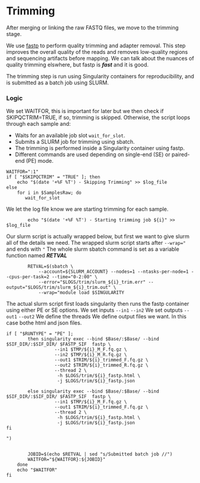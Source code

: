 # Trimming
After merging or linking the raw FASTQ files, we move to the trimming stage.

We use [fastp](https://github.com/OpenGene/fastp) to perform quality trimming and adapter removal.
This step improves the overall quality of the reads and removes low-quality regions and sequencing artifacts before mapping.
We can talk about the nuances of quality trimming elswhere, but fastp is ***fast*** and it is good.

The trimming step is run using Singularity containers for reproducibility, and is submitted as a batch job using SLURM.

### Logic
We set WAITFOR, this is important for later but we then check if SKIPQCTRIM=TRUE, if so, trimming is skipped.
Otherwise, the script loops through each sample and:
 + Waits for an available job slot `wait_for_slot`.
 + Submits a SLURM job for trimming using sbatch.
 + The trimming is performed inside a Singularity container using fastp.
 + Different commands are used depending on single-end (SE) or paired-end (PE) mode.
```
WAITFOR=":1"
if [ "$SKIPQCTRIM" = "TRUE" ]; then
    echo "$(date '+%F %T') - Skipping Trimming" >> $log_file
else
    for i in $SamplesRaw; do
       wait_for_slot
```
We  let the log file know we are starting trimming for each sample.
```
        echo "$(date '+%F %T') - Starting trimming job ${i}" >> $log_file
```
Our slurm script is actually wrapped below, but first we want to give slurm all of the details we need.
The wrapped slurm script starts after `--wrap="` and ends with `"`
The whole slurm sbatch command is set as a variable function named ***RETVAL***
```
        RETVAL=$(sbatch \
            --account=${SLURM_ACCOUNT} --nodes=1 --ntasks-per-node=1 --cpus-per-task=2 --time="0-2:00" \
            --error="$LOGS/trim/slurm_${i}_trim.err" --output="$LOGS/trim/slurm_${i}_trim.out" \
            --wrap="module load $SINGULARITY
```
The actual slurm script first loads singularity then runs the fastp container using either PE or SE options.
We set inputs `--in1` `--in2`
We set outputs `--out1` `--out2`
We define the threads
We define output files we want. In this case bothe html and json files.
```
if [ "$RUNTYPE" = "PE" ];
        then singularity exec --bind $Base/:$Base/ --bind $SIF_DIR/:$SIF_DIR/ $FASTP_SIF  fastp \
                  --in1 $TMP/${i}_M_F.fq.gz \
                  --in2 $TMP/${i}_M_R.fq.gz \
                  --out1 $TRIM/${i}_trimmed_F.fq.gz \
                  --out2 $TRIM/${i}_trimmed_R.fq.gz \
                  --thread 2 \
                   -h $LOGS/trim/${i}_fastp.html \
                   -j $LOGS/trim/${i}_fastp.json

        else singularity exec --bind $Base/:$Base/ --bind $SIF_DIR/:$SIF_DIR/ $FASTP_SIF  fastp \
                  --in1 $TMP/${i}_M_F.fq.gz \
                  --out1 $TRIM/${i}_trimmed_F.fq.gz \
                  --thread 2 \
                   -h $LOGS/trim/${i}_fastp.html \
                   -j $LOGS/trim/${i}_fastp.json
fi

")


        JOBID=$(echo $RETVAL | sed "s/Submitted batch job //")
        WAITFOR="${WAITFOR}:${JOBID}"
    done
    echo "$WAITFOR"
fi
```
